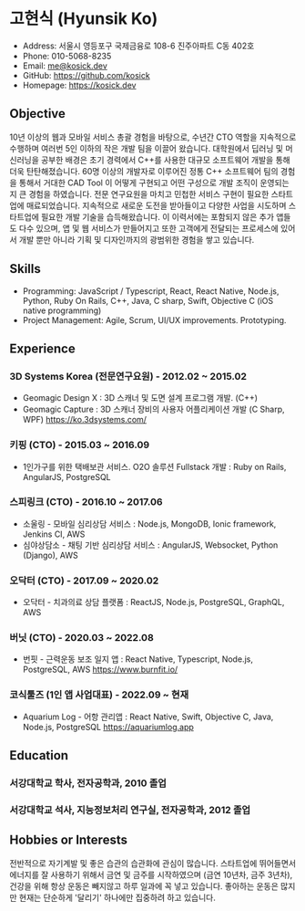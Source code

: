 

# 고현식 (Hyunsik Ko)

- Address: 서울시 영등포구 국제금융로 108-6 진주아파트 C동 402호
- Phone: 010-5068-8235
- Email: me@kosick.dev
- GitHub: https://github.com/kosick
- Homepage: https://kosick.dev

## Objective 

10년 이상의 웹과 모바일 서비스 총괄 경험을 바탕으로, 수년간 CTO 역할을 지속적으로 수행하며 여러번 5인 이하의 작은 개발 팀을 이끌어 왔습니다. 대학원에서 딥러닝 및 머신러닝을 공부한 배경은 초기 경력에서 C++를 사용한 대규모 소프트웨어 개발을 통해 더욱 탄탄해졌습니다. 60명 이상의 개발자로 이루어진 정통 C++ 소프트웨어 팀의 경험을 통해서 거대한 CAD Tool 이 어떻게 구현되고 어떤 구성으로 개발 조직이 운영되는지 큰 경험을 하였습니다.
전문 연구요원을 마치고 민첩한 서비스 구현이 필요한 스타트업에 매료되었습니다. 지속적으로 새로운 도전을 받아들이고 다양한 사업을 시도하며 스타트업에 필요한 개발 기술을 습득해왔습니다. 이 이력서에는 포함되지 않은 추가 앱들도 다수 있으며, 앱 및 웹 서비스가 만들어지고 또한 고객에게 전달되는 프로세스에 있어서 개발 뿐만 아니라 기획 및 디자인까지의 광범위한 경험을 쌓고 있습니다.

## Skills
- Programming: JavaScript / Typescript, React, React Native, Node.js, Python, Ruby On Rails, C++, Java, C sharp, Swift, Objective C (iOS native programming)
- Project Management: Agile, Scrum, UI/UX improvements. Prototyping.

## Experience

### 3D Systems Korea (전문연구요원) - 2012.02 ~ 2015.02
- Geomagic Design X
 : 3D 스캐너 및 도면 설계 프로그램 개발. (C++)
- Geomagic Capture
 : 3D 스캐너 장비의 사용자 어플리케이션 개발 (C Sharp, WPF)
 https://ko.3dsystems.com/

### 키핑 (CTO) - 2015.03 ~ 2016.09
- 1인가구를 위한 택배보관 서비스. O2O 솔루션 Fullstack 개발
: Ruby on Rails, AngularJS, PostgreSQL

### 스피링크 (CTO) - 2016.10 ~ 2017.06
- 소울링 - 모바일 심리상담 서비스
: Node.js, MongoDB, Ionic framework, Jenkins CI, AWS
- 심야상담소 - 채팅 기반 심리상담 서비스
: AngularJS, Websocket, Python (Django), AWS

### 오닥터 (CTO) - 2017.09 ~ 2020.02
- 오닥터 - 치과의료 상담 플랫폼
: ReactJS, Node.js, PostgreSQL, GraphQL, AWS

### 버닛 (CTO) - 2020.03 ~ 2022.08
- 번핏 - 근력운동 보조 일지 앱
: React Native, Typescript, Node.js, PostgreSQL, AWS
https://www.burnfit.io/

### 코식툴즈 (1인 앱 사업대표) - 2022.09 ~ 현재
- Aquarium Log - 어항 관리앱
: React Native, Swift, Objective C, Java, Node.js, PostgreSQL
https://aquariumlog.app


## Education

### 서강대학교 학사, 전자공학과, 2010 졸업
### 서강대학교 석사, 지능정보처리 연구실, 전자공학과, 2012 졸업

## Hobbies or Interests

전반적으로 자기계발 및 좋은 습관의 습관화에 관심이 많습니다. 스타트업에 뛰어들면서 에너지를 잘 사용하기 위해서 금연 및 금주를 시작하였으며 (금연 10년차, 금주 3년차), 건강을 위해 항상 운동은 빼지않고 하루 일과에 꼭 넣고 있습니다. 좋아하는 운동은 많지만 현재는 단순하게 '달리기' 하나에만 집중하려 하고 있습니다. 
